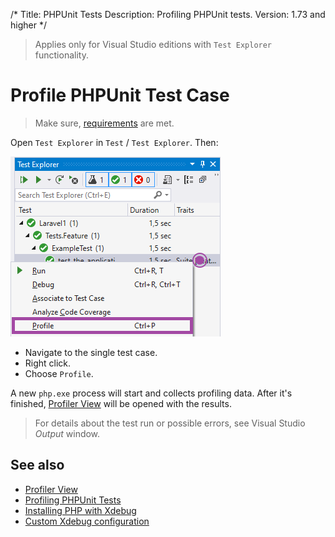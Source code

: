 /*
Title: PHPUnit Tests
Description: Profiling PHPUnit tests.
Version: 1.73 and higher
*/

> Applies only for Visual Studio editions with `Test Explorer` functionality.

# Profile PHPUnit Test Case

> Make sure, [requirements](overview) are met.

Open `Test Explorer` in `Test` / `Test Explorer`. Then:

![profile PHPUnit test case](imgs/vs-profile-phpunit-testpng.png)

- Navigate to the single test case.
- Right click.
- Choose `Profile`.

A new `php.exe` process will start and collects profiling data. After it's finished, [Profiler View](profiler-view) will be opened with the results.

> For details about the test run or possible errors, see Visual Studio _Output_ window.

## See also

- [Profiler View](profiler-view)
- [Profiling PHPUnit Tests](profiling-phpunit-tests)
- [Installing PHP with Xdebug](../Installation/install-php)
- [Custom Xdebug configuration](../Debugging/configuring-xdebug)